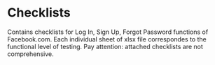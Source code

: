 # Checklists
Contains checklists for Log In, Sign Up, Forgot Password functions of Facebook.com.
Each individual sheet of xlsx file correspondes to the functional level of testing.
Pay attention: attached checklists are not comprehensive.

